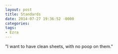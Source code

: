 ```yaml
---
layout: post
title: Standards
date: 2014-07-27 19:36:52 -0000
categories:
tags:
- Ezra
---
```

"I want to have <em></em>clean sheets, with no poop on them."
